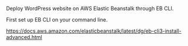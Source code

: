 Deploy WordPress website on AWS Elastic Beanstalk through EB CLI. 

First set up EB CLI on your command line. 

https://docs.aws.amazon.com/elasticbeanstalk/latest/dg/eb-cli3-install-advanced.html



